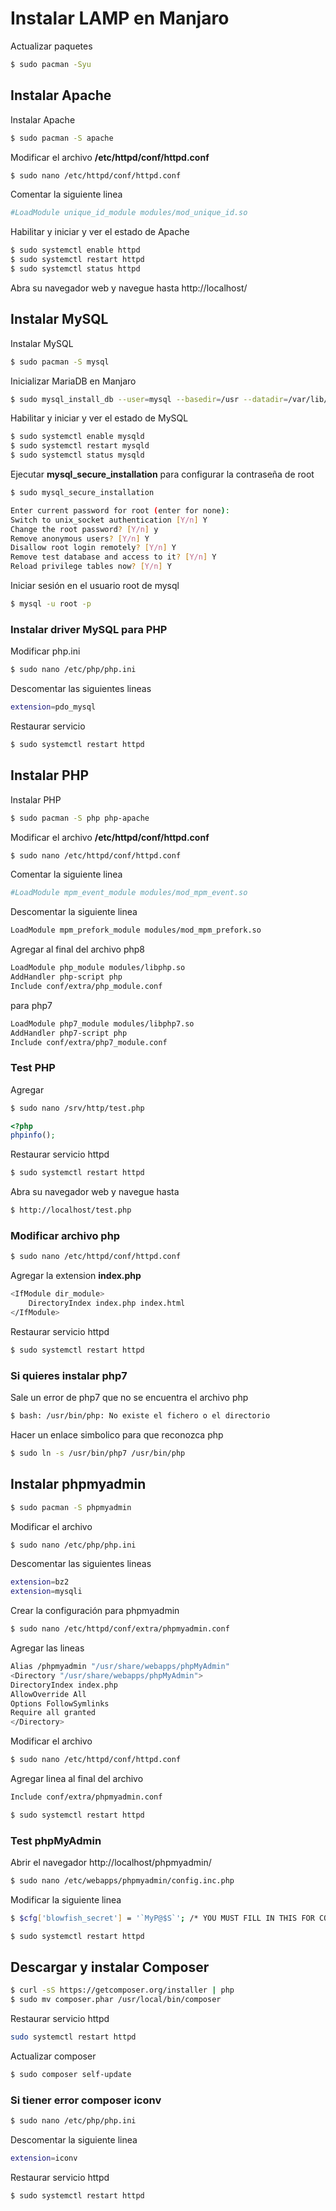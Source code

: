 # Instalar LAMP en Manjaro

Actualizar paquetes

```bash
$ sudo pacman -Syu
```

## Instalar Apache

Instalar Apache

```bash
$ sudo pacman -S apache
```

Modificar el archivo **/etc/httpd/conf/httpd.conf**

```bash
$ sudo nano /etc/httpd/conf/httpd.conf
```

Comentar la siguiente linea

```bash
#LoadModule unique_id_module modules/mod_unique_id.so
```

Habilitar y iniciar y ver el estado de Apache

```bash
$ sudo systemctl enable httpd
$ sudo systemctl restart httpd
$ sudo systemctl status httpd
```

Abra su navegador web y navegue hasta
http://localhost/

## Instalar MySQL

Instalar MySQL

```bash
$ sudo pacman -S mysql
```

Inicializar MariaDB en Manjaro

```bash
$ sudo mysql_install_db --user=mysql --basedir=/usr --datadir=/var/lib/mysql
```

Habilitar y iniciar y ver el estado de MySQL

```bash
$ sudo systemctl enable mysqld
$ sudo systemctl restart mysqld
$ sudo systemctl status mysqld
```

Ejecutar **mysql_secure_installation** para configurar la contraseña de root

```bash
$ sudo mysql_secure_installation
```

```bash
Enter current password for root (enter for none):
Switch to unix_socket authentication [Y/n] Y
Change the root password? [Y/n] y
Remove anonymous users? [Y/n] Y
Disallow root login remotely? [Y/n] Y
Remove test database and access to it? [Y/n] Y
Reload privilege tables now? [Y/n] Y
```

Iniciar sesión en el usuario root de mysql

```bash
$ mysql -u root -p
```

### Instalar driver MySQL para PHP

Modificar php.ini

```bash
$ sudo nano /etc/php/php.ini
```

Descomentar las siguientes lineas

```bash
extension=pdo_mysql
```

Restaurar servicio

```bash
$ sudo systemctl restart httpd
```

## Instalar PHP

Instalar PHP

```bash
$ sudo pacman -S php php-apache
```

Modificar el archivo **/etc/httpd/conf/httpd.conf**

```bash
$ sudo nano /etc/httpd/conf/httpd.conf
```

Comentar la siguiente linea

```bash
#LoadModule mpm_event_module modules/mod_mpm_event.so
```

Descomentar la siguiente linea

```bash
LoadModule mpm_prefork_module modules/mod_mpm_prefork.so
```

Agregar al final del archivo php8

```bash
LoadModule php_module modules/libphp.so
AddHandler php-script php
Include conf/extra/php_module.conf
```

para php7

```bash
LoadModule php7_module modules/libphp7.so
AddHandler php7-script php
Include conf/extra/php7_module.conf
```

### Test PHP

Agregar

```bash
$ sudo nano /srv/http/test.php
```

```php
<?php
phpinfo();
```

Restaurar servicio httpd

```bash
$ sudo systemctl restart httpd
```

Abra su navegador web y navegue hasta

```bash
$ http://localhost/test.php
```

### Modificar archivo php

```bash
$ sudo nano /etc/httpd/conf/httpd.conf
```

Agregar la extension **index.php**

```bash
<IfModule dir_module>
    DirectoryIndex index.php index.html
</IfModule>
```

Restaurar servicio httpd

```bash
$ sudo systemctl restart httpd
```

### Si quieres instalar php7

Sale un error de php7 que no se encuentra el archivo php

```bash
$ bash: /usr/bin/php: No existe el fichero o el directorio
```

Hacer un enlace simbolico para que reconozca php

```bash
$ sudo ln -s /usr/bin/php7 /usr/bin/php
```

## Instalar phpmyadmin

```bash
$ sudo pacman -S phpmyadmin
```

Modificar el archivo

```bash
$ sudo nano /etc/php/php.ini
```

Descomentar las siguientes lineas

```bash
extension=bz2
extension=mysqli
```

Crear la configuración para phpmyadmin

```bash
$ sudo nano /etc/httpd/conf/extra/phpmyadmin.conf
```

Agregar las lineas

```bash
Alias /phpmyadmin "/usr/share/webapps/phpMyAdmin"
<Directory "/usr/share/webapps/phpMyAdmin">
DirectoryIndex index.php
AllowOverride All
Options FollowSymlinks
Require all granted
</Directory>
```

Modificar el archivo

```bash
$ sudo nano /etc/httpd/conf/httpd.conf
```

Agregar linea al final del archivo

```bash
Include conf/extra/phpmyadmin.conf
```

```bash
$ sudo systemctl restart httpd
```

### Test phpMyAdmin

Abrir el navegador http://localhost/phpmyadmin/

```bash
$ sudo nano /etc/webapps/phpmyadmin/config.inc.php
```

Modificar la siguiente linea

```bash
$ $cfg['blowfish_secret'] = '`MyP@$S`'; /* YOU MUST FILL IN THIS FOR COOKIE AUTH!$ /**
```

```bash
$ sudo systemctl restart httpd
```

## Descargar y instalar Composer

```bash
$ curl -sS https://getcomposer.org/installer | php
$ sudo mv composer.phar /usr/local/bin/composer
```

Restaurar servicio httpd

```bash
sudo systemctl restart httpd
```

Actualizar composer

```bash
$ sudo composer self-update
```

### Si tiener error composer iconv

```bash
$ sudo nano /etc/php/php.ini
```

Descomentar la siguiente linea

```bash
extension=iconv
```

Restaurar servicio httpd

```bash
$ sudo systemctl restart httpd
```

